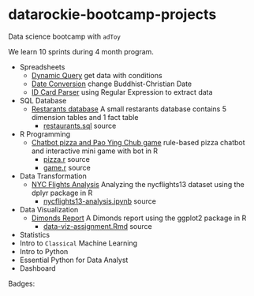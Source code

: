 # datarockie-bootcamp-projects

Data science bootcamp with `adToy`

We learn 10 sprints during 4 month program.

- Spreadsheets
  - [Dynamic Query](https://docs.google.com/spreadsheets/d/1V8t3j6Nt2un45pFngGTcg_5G0NgducTSqyT-y1gDhEo/edit#gid=1981431105) get data with conditions
  - [Date Conversion](https://docs.google.com/spreadsheets/d/1V8t3j6Nt2un45pFngGTcg_5G0NgducTSqyT-y1gDhEo/edit#gid=1656509133) change Buddhist-Christian Date
  - [ID Card Parser](https://docs.google.com/spreadsheets/d/1V8t3j6Nt2un45pFngGTcg_5G0NgducTSqyT-y1gDhEo/edit#gid=2014543270) using Regular Expression to extract data
- SQL Database
  - [Restarants database](https://replit.com/@KaewT/SQLhomeworkbatch6#main.sql) A small restarants database contains 5 dimension tables and 1 fact table
    - [restaurants.sql](sql/restaurants.sql) source
- R Programming
  - [Chatbot pizza and Pao Ying Chub game](https://replit.com/@KaewT/Batch06ChatbotPizzaAndPaoYingChub#main.r) rule-based pizza chatbot and interactive mini game with bot in R
    - [pizza.r](r/pizza.r) source
    - [game.r](r/game.r) source
- Data Transformation
  - [NYC Flights Analysis](https://datalore.jetbrains.com/view/notebook/L3LRtfSLFgXlupOhmupciF) Analyzing the nycflights13 dataset using the dplyr package in R
    - [nycflights13-analysis.ipynb](data-transformation/nycflights13-analysis.ipynb) source
- Data Visualization
  - [Dimonds Report](data-visualization/data-viz-assignment.pdf) A Dimonds report using the ggplot2 package in R
    - [data-viz-assignment.Rmd](data-visualization/data-viz-assignment.Rmd) source
- Statistics
- Intro to `Classical` Machine Learning
- Intro to Python
- Essential Python for Data Analyst
- Dashboard

Badges:
